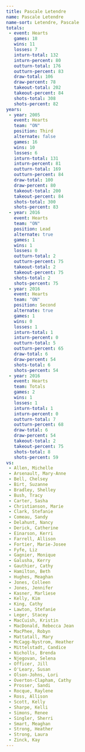 ```yaml
---
title: Pascale Letendre
name: Pascale Letendre
name-sort: Letendre, Pascale
totals:
 - event: Hearts
   games: 18
   wins: 11
   losses: 7
   inturn-total: 132
   inturn-percent: 80
   outturn-total: 176
   outturn-percent: 83
   draw-total: 106
   draw-percent: 78
   takeout-total: 202
   takeout-percent: 84
   shots-total: 308
   shots-percent: 82
years:
 - year: 2005
   event: Hearts
   team: "ON"
   position: Third
   alternate: false
   games: 16
   wins: 10
   losses: 6
   inturn-total: 131
   inturn-percent: 81
   outturn-total: 169
   outturn-percent: 84
   draw-total: 100
   draw-percent: 80
   takeout-total: 200
   takeout-percent: 84
   shots-total: 300
   shots-percent: 83
 - year: 2016
   event: Hearts
   team: "ON"
   position: Lead
   alternate: true
   games: 1
   wins: 1
   losses: 0
   outturn-total: 2
   outturn-percent: 75
   takeout-total: 2
   takeout-percent: 75
   shots-total: 2
   shots-percent: 75
 - year: 2016
   event: Hearts
   team: "ON"
   position: Second
   alternate: true
   games: 1
   wins: 0
   losses: 1
   inturn-total: 1
   inturn-percent: 0
   outturn-total: 5
   outturn-percent: 65
   draw-total: 6
   draw-percent: 54
   shots-total: 6
   shots-percent: 54
 - year: 2016
   event: Hearts
   team: Totals
   games: 2
   wins: 1
   losses: 1
   inturn-total: 1
   inturn-percent: 0
   outturn-total: 7
   outturn-percent: 68
   draw-total: 6
   draw-percent: 54
   takeout-total: 2
   takeout-percent: 75
   shots-total: 8
   shots-percent: 59
vs:
 - Allen, Michelle
 - Arsenault, Mary-Anne
 - Bell, Chelsey
 - Birt, Suzanne
 - Bradley, Shelley
 - Bush, Tracy
 - Carter, Sasha
 - Christianson, Marie
 - Clark, Stefanie
 - Comeau, Sandy
 - Delahunt, Nancy
 - Derick, Catherine
 - Einarson, Kerri
 - Farrell, Allison
 - Fortier, Marie-Josee
 - Fyfe, Liz
 - Gagnier, Monique
 - Galusha, Kerry
 - Gauthier, Cathy
 - Hamilton, Beth
 - Hughes, Meaghan
 - Jones, Colleen
 - Jones, Jennifer
 - Kasner, Marliese
 - Kelly, Kim
 - King, Cathy
 - Lawton, Stefanie
 - Leger, Stacey
 - MacCuish, Kristin
 - MacDonald, Rebecca Jean
 - MacPhee, Robyn
 - Mattatall, Mary
 - McCagg-Nystrom, Heather
 - Mittelstadt, Candice
 - Nicholls, Brenda
 - Njegovan, Selena
 - Officer, Jill
 - O'Leary, Susan
 - Olson-Johns, Lori
 - Overton-Clapham, Cathy
 - Prosser, Sandi
 - Rocque, Raylene
 - Ross, Allison
 - Scott, Kelly
 - Sharpe, Kelli
 - Simons, Renee
 - Singler, Sherri
 - Smart, Meaghan
 - Strong, Heather
 - Strong, Laura
 - Zinck, Kay
---
```

